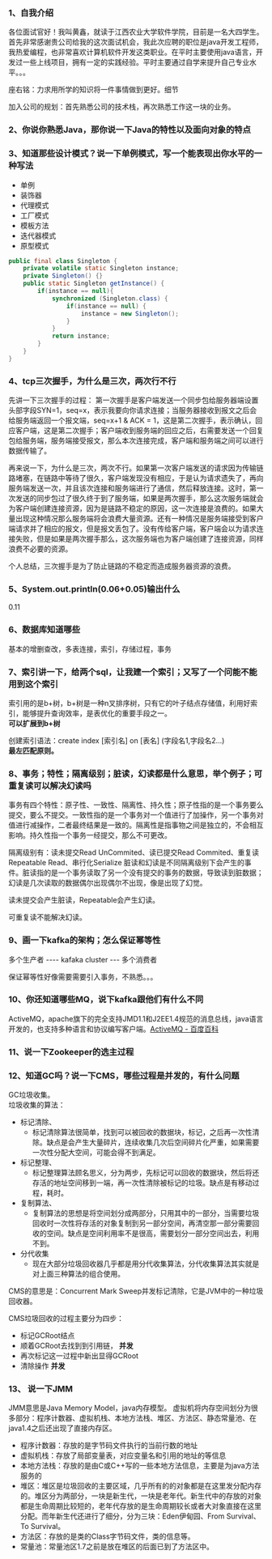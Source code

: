 ### 1、自我介绍
各位面试官好！我叫黄鑫，就读于江西农业大学软件学院，目前是一名大四学生。首先非常感谢贵公司给我的这次面试机会，我此次应聘的职位是java开发工程师，我热爱编程，也非常喜欢计算机软件开发这类职业。在平时主要使用java语言，开发过一些上线项目，拥有一定的实践经验。平时主要通过自学来提升自己专业水平。。。

座右铭：力求用所学的知识将一件事情做到更好。细节

加入公司的规划：首先熟悉公司的技术栈，再次熟悉工作这一块的业务。

### 2、你说你熟悉Java，那你说一下Java的特性以及面向对象的特点


### 3、知道那些设计模式？说一下单例模式，写一个能表现出你水平的一种写法
* 单例
* 装饰器
* 代理模式
* 工厂模式
* 模板方法
* 迭代器模式
* 原型模式

```java
public final class Singleton {
    private volatile static Singleton instance;
    private Singleton() {}
    public static Singleton getInstance() {
        if(instance == null){
            synchronized (Singleton.class) {
                if(instance == null) {
                    instance = new Singleton();
                }
            }
            return instance;
        }
    }
}
```

###  4、tcp三次握手，为什么是三次，两次行不行
先讲一下三次握手的过程：
第一次握手是客户端发送一个同步包给服务器端设置头部字段SYN=1，seq=x，表示我要向你请求连接；当服务器接收到报文之后会给服务端返回一个报文端，seq=x+1 & ACK = 1，这是第二次握手，表示确认，回应客户端，这是第二次握手；客户端收到服务端的回应之后，右需要发送一个回复包给服务端，服务端接受报文，那么本次连接完成，客户端和服务端之间可以进行数据传输了。

再来说一下，为什么是三次，两次不行。如果第一次客户端发送的请求因为传输链路堵塞，在链路中等待了很久，客户端发现没有相应，于是认为请求遗失了，再向服务端发送一次，并且该次连接和服务端进行了通信，然后释放连接。这时，第一次发送的同步包过了很久终于到了服务端，如果是两次握手，那么这次服务端就会为客户端创建连接资源，因为是链路不稳定的原因，这一次连接是浪费的。如果大量出现这种情况那么服务端将会浪费大量资源。还有一种情况是服务端接受到客户端请求并了相应的报文，但是报文丢包了。没有传给客户端，客户端会以为请求连接失败，但是如果是两次握手那么，这次服务端也为客户端创建了连接资源，同样浪费不必要的资源。

个人总结，三次握手是为了防止链路的不稳定而造成服务器资源的浪费。

### 5、System.out.println(0.06+0.05)输出什么
0.11

### 6、数据库知道哪些
基本的增删查改，多表连接，索引，存储过程，事务

### 7、索引讲一下，给两个sql，让我建一个索引；又写了一个问能不能用到这个索引
索引用的是b+树，b+树是一种n叉排序树，只有它的叶子结点存储值，利用好索引，能够提升查询效率，是表优化的重要手段之一。   
**可以扩展到b+树**

创建索引语法：create index [索引名] on [表名] (字段名1,字段名2...)   
**最左匹配原则。**

### 8、事务；特性；隔离级别；脏读，幻读都是什么意思，举个例子；可重复读可以解决幻读吗
事务有四个特性：原子性、一致性、隔离性、持久性；原子性指的是一个事务要么提交，要么不提交。一致性指的是一个事务对一个值进行了加操作，另一个事务对值进行减操作，二者最终结果是一致的。隔离性是指事物之间是独立的，不会相互影响。持久性指一个事务一经提交，那么不可更改。

隔离级别有：读未提交Read UnCommited、读已提交Read Commited、重复读Repeatable Read、串行化Serialize
脏读和幻读是不同隔离级别下会产生的事件。脏读指的是一个事务读取了另一个没有提交的事务的数据，导致读到脏数据；幻读是几次读取的数据偶尔出现偶尔不出现，像是出现了幻觉。

读未提交会产生脏读，Repeatable会产生幻读。

可重复读不能解决幻读。

### 9、画一下kafka的架构；怎么保证幂等性
多个生产者 ---- kafaka cluster --- 多个消费者

保证幂等性好像需要需要引入事务，不熟悉。。。

### 10、你还知道哪些MQ，说下kafka跟他们有什么不同
ActiveMQ，apache旗下的完全支持JMD1.1和J2EE1.4规范的消息总线，java语言开发的，也支持多种语言和协议编写客户端。[ActiveMQ - 百度百科](https://baike.baidu.com/item/ActiveMQ)

### 11、说一下Zookeeper的选主过程


### 12、知道GC吗？说一下CMS，哪些过程是并发的，有什么问题
GC垃圾收集。  
垃圾收集的算法：
* 标记清除、
    - 标记清除算法很简单，找到可以被回收的数据块，标记，之后再一次性清除。缺点是会产生大量碎片，连续收集几次后空间碎片化严重，如果需要一次性分配大空间，可能会得不到满足。
* 标记整理、
    - 标记整理算法顾名思义，分为两步，先标记可以回收的数据块，然后将还存活的地址空间移到一端，再一次性清除被标记的垃圾。缺点是有移动过程，耗时。
* 复制算法、
    - 复制算法的思想是将空间划分成两部分，只用其中的一部分，当需要垃圾回收时一次性将存活的对象复制到另一部分空间，再清空那一部分需要回收的空间。缺点是空间利用率不是很高，需要划分一部分空间出去，利用不到。
* 分代收集
    - 现在大部分垃圾回收器几乎都是用分代收集算法，分代收集算法其实就是对上面三种算法的组合使用。

CMS的意思是：Concurrent Mark Sweep并发标记清除，它是JVM中的一种垃圾回收器。  

CMS垃圾回收的过程主要分为四步：
* 标记GCRoot结点
* 顺着GCRoot去找到到引用链， **并发**
* 再次标记这一过程中新出显得GCRoot
* 清除操作 **并发**

### 13、 说一下JMM
JMM意思是Java Memory Model，java内存模型。
虚拟机将内存空间划分为很多部分：程序计数器、虚拟机栈、本地方法栈、堆区、方法区、静态常量池、在java1.4之后还出现了直接内存区。

* 程序计数器：存放的是字节码文件执行的当前行数的地址
* 虚拟机栈：存放了局部变量表，对应变量名和引用的地址的等信息
* 本地方法栈：存放的是由C或C++写的一些本地方法信息，主要是为java方法服务的
* 堆区：堆区是垃圾回收的主要区域，几乎所有的的对象都是在这里发分配内存的。堆区分为两部分，一块是新生代，一块是老年代。新生代中的存放的对象都是生命周期比较短的，老年代存放的是生命周期较长或者大对象直接在这里分配。而年新生代还进行了细分，分为三块：Eden伊甸园、From Survival、To Survival。
* 方法区：存放的是类的Class字节码文件，类的信息等。
* 常量池：常量池区1.7之前是放在堆区的后面已到了方法区中。


